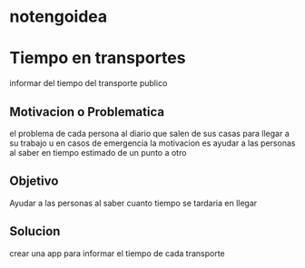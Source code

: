 # notengoidea

# Tiempo en transportes
informar del tiempo del transporte publico

## Motivacion o Problematica
el problema de cada persona al diario que salen de sus casas para llegar a su trabajo u en casos de emergencia 
la  motivacion es ayudar a las personas al saber en tiempo estimado de un punto a otro

## Objetivo
Ayudar a las personas al saber cuanto tiempo se tardaria en llegar

## Solucion
crear una app para informar el tiempo de cada transporte
